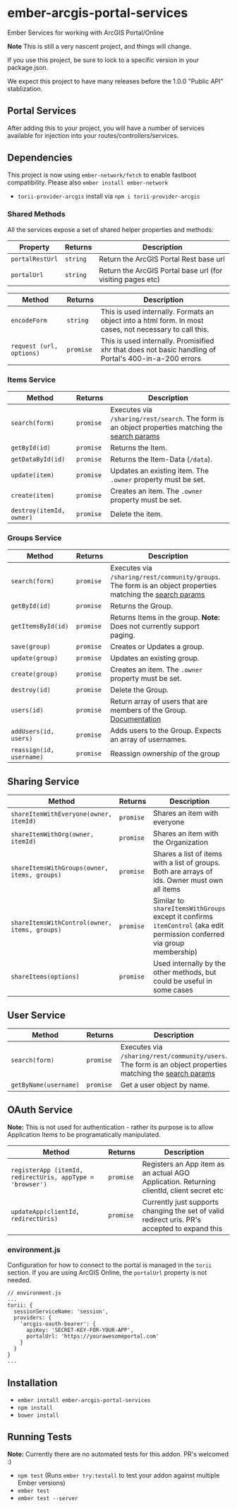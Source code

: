 # ember-arcgis-portal-services

Ember Services for working with ArcGIS Portal/Online

**Note**  This is still a very nascent project, and things will change.

If you use this project, be sure to lock to a specific version in your package.json.

We expect this project to have many releases before the 1.0.0 "Public API" stablization.

## Portal Services
After adding this to your project, you will have a number of services available for injection into your routes/controllers/services.

## Dependencies
This project is now using `ember-network/fetch` to enable fastboot compatibility. Please also `ember install ember-network`
- `torii-provider-arcgis` install via `npm i torii-provider-arcgis`

### Shared Methods
All the services expose a set of shared helper properties and methods:

| Property | Returns | Description |
| --- | --- | --- |
| `portalRestUrl` | `string` | Return the ArcGIS Portal Rest base url |
| `portalUrl` | `string` | Return the ArcGIS Portal base url (for visiting pages etc) |

| Method |  Returns |Description |
| --- | --- | --- |
| `encodeForm` | `string` | This is used internally. Formats an object into a html form. In most cases, not necessary to call this.|
| `request (url, options)` | `promise` | This is used internally. Promisified xhr that does not basic handling of Portal's 400-in-a-200 errors |

### Items Service

| Method |  Returns |Description |
| --- | --- | --- |
| `search(form)` | `promise` | Executes via `/sharing/rest/search`. The form is an object properties matching the [search params](http://resources.arcgis.com/en/help/arcgis-rest-api/#/Search/02r3000000mp000000/) |
| `getById(id)` | `promise` | Returns the Item. |
| `getDataById(id)` | `promise` | Returns the Item-Data (`/data`). |
| `update(item)` |  `promise` | Updates an existing item. The `.owner` property must be set. |
| `create(item)` |  `promise` | Creates an item. The `.owner` property must be set. |
| `destroy(itemId, owner)` |  `promise` | Delete the item. |

### Groups Service

| Method |  Returns |Description |
| --- | --- | --- |
| `search(form)` | `promise` | Executes via `/sharing/rest/community/groups`. The form is an object properties matching the [search params](http://resources.arcgis.com/en/help/arcgis-rest-api/#/Group_Search/02r3000000m1000000/) |
| `getById(id)` | `promise` | Returns the Group. |
| `getItemsById(id)` | `promise` | Returns Items in the group. **Note:** Does not currently support paging. |
| `save(group)` |  `promise` | Creates or Updates a group.  |
| `update(group)` |  `promise` | Updates an existing group.  |
| `create(group)` |  `promise` | Creates an item. The `.owner` property must be set. |
| `destroy(id)` |  `promise` | Delete the Group. |
| `users(id)` |  `promise` | Return array of users that are members of the Group. [Documentation](http://resources.arcgis.com/en/help/arcgis-rest-api/#/Group_Users/02r30000006p000000/) |
| `addUsers(id, users)` |  `promise` | Adds users to the Group. Expects an array of usernames. |
| `reassign(id, username)` | `promise` | Reassign ownership of the group |

## Sharing Service

| Method |  Returns |Description |
| --- | --- | --- |
| `shareItemWithEveryone(owner, itemId)` | `promise` | Shares an item with everyone |
| `shareItemWithOrg(owner, itemId)` | `promise` | Shares an item with the Organization |
| `shareItemsWithGroups(owner, items, groups)` | `promise` | Shares a list of items with a list of groups. Both are arrays of ids. Owner must own all items |
| `shareItemsWithControl(owner,  items, groups)` | `promise` | Similar to `shareItemsWithGroups` except it confirms `itemControl` (aka edit permission conferred via group membership) |
| `shareItems(options)` | `promise` | Used internally by the other methods, but could be useful in some cases |

## User Service

| Method |  Returns |Description |
| --- | --- | --- |
| `search(form)` | `promise` | Executes via `/sharing/rest/community/users`. The form is an object properties matching the [search params](http://resources.arcgis.com/en/help/arcgis-rest-api/#/User_Search/02r3000000m6000000/) |
| `getByName(username)` | `promise` | Get a user object by name. |


## OAuth Service
**Note:** This is not  used for authentication - rather its purpose is to allow Application Items to be programatically manipulated.

| Method |  Returns |Description |
| --- | --- | --- |
| `registerApp (itemId, redirectUris, appType = 'browser')` | `promise` | Registers an App item as an actual AGO Application. Returning clientId, client secret etc |
| `updateApp(clientId, redirectUris)` | `promise` | Currently just supports changing the set of valid redirect uris. PR's accepted to expand this |

### environment.js

Configuration for how to connect to the portal is managed in the `torii` section. If you are using ArcGIS Online, the `portalUrl` property is not needed.
```
// environment.js
...
torii: {
  sessionServiceName: 'session',
  providers: {
    'arcgis-oauth-bearer': {
      apiKey: 'SECRET-KEY-FOR-YOUR-APP',
      portalUrl: 'https://yourawesomeportal.com'
    }
  }
}
...
```

## Installation

* `ember install ember-arcgis-portal-services`
* `npm install`
* `bower install`


## Running Tests
**Note:** Currently there are no automated tests for this addon. PR's welcomed :)

* `npm test` (Runs `ember try:testall` to test your addon against multiple Ember versions)
* `ember test`
* `ember test --server`
